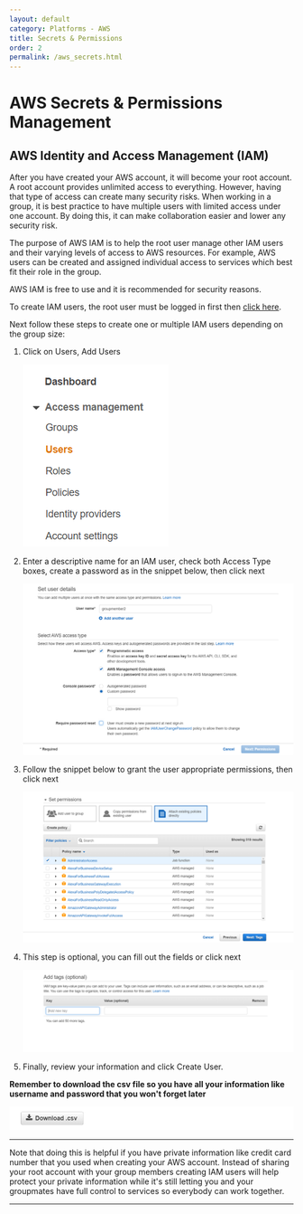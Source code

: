 ```yaml
---
layout: default
category: Platforms - AWS
title: Secrets & Permissions
order: 2
permalink: /aws_secrets.html
---
```


# AWS Secrets & Permissions Management

## AWS Identity and Access Management (IAM)

After you have created your AWS account, it will become your root account. A root account provides unlimited access to everything. However, having that type of access can create many security risks. When working in a group, it is best practice to have multiple users with limited access under one account. By doing this, it can make collaboration easier and lower any security risk.

The purpose of AWS IAM is to help the root user manage other IAM users and their varying levels of access to AWS resources. For example, AWS users can be created and assigned individual access to services which best fit their role in the group.

AWS IAM is free to use and it is recommended for security reasons.

To create IAM users, the root user must be logged in first then [click here](https://console.aws.amazon.com/iam/home#/home).

Next follow these steps to create one or multiple IAM users depending on the group size:

1. Click on Users, Add Users

   ![step1](/assets/iam_step1.png)


2. Enter a descriptive name for an IAM user, check both Access Type boxes, create a password as in the snippet below, then click next

   ![step2](/assets/iam_step2.png)


3. Follow the snippet below to grant the user appropriate permissions, then click next

   ![step3](/assets/iam_step3.png)


4. This step is optional, you can fill out the fields or click next 

   ![step4](/assets/iam_step4(optional).png)


5. Finally, review your information and click Create User. 

**Remember to download the csv file so you have all your information like username and password that you won't forget later**

   ![step5](/assets/iam_final.png)


***
Note that doing this is helpful if you have private information like credit card number that you used when creating your AWS account. Instead of sharing your root account with your group members creating IAM users will help protect your private information while it's still letting you and your groupmates have full control to services so everybody can work together. 
***
